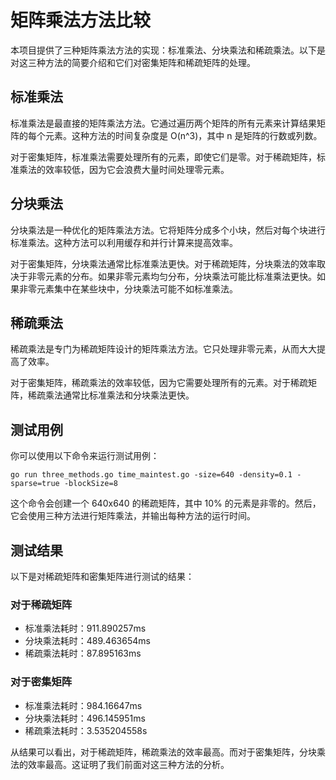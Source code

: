 # 矩阵乘法方法比较

本项目提供了三种矩阵乘法方法的实现：标准乘法、分块乘法和稀疏乘法。以下是对这三种方法的简要介绍和它们对密集矩阵和稀疏矩阵的处理。

## 标准乘法

标准乘法是最直接的矩阵乘法方法。它通过遍历两个矩阵的所有元素来计算结果矩阵的每个元素。这种方法的时间复杂度是 O(n^3)，其中 n 是矩阵的行数或列数。

对于密集矩阵，标准乘法需要处理所有的元素，即使它们是零。对于稀疏矩阵，标准乘法的效率较低，因为它会浪费大量时间处理零元素。

## 分块乘法

分块乘法是一种优化的矩阵乘法方法。它将矩阵分成多个小块，然后对每个块进行标准乘法。这种方法可以利用缓存和并行计算来提高效率。

对于密集矩阵，分块乘法通常比标准乘法更快。对于稀疏矩阵，分块乘法的效率取决于非零元素的分布。如果非零元素均匀分布，分块乘法可能比标准乘法更快。如果非零元素集中在某些块中，分块乘法可能不如标准乘法。

## 稀疏乘法

稀疏乘法是专门为稀疏矩阵设计的矩阵乘法方法。它只处理非零元素，从而大大提高了效率。

对于密集矩阵，稀疏乘法的效率较低，因为它需要处理所有的元素。对于稀疏矩阵，稀疏乘法通常比标准乘法和分块乘法更快。

## 测试用例

你可以使用以下命令来运行测试用例：

```
go run three_methods.go time_maintest.go -size=640 -density=0.1 -sparse=true -blockSize=8
```

这个命令会创建一个 640x640 的稀疏矩阵，其中 10% 的元素是非零的。然后，它会使用三种方法进行矩阵乘法，并输出每种方法的运行时间。

## 测试结果

以下是对稀疏矩阵和密集矩阵进行测试的结果：

### 对于稀疏矩阵

 - 标准乘法耗时：911.890257ms
 - 分块乘法耗时：489.463654ms
 - 稀疏乘法耗时：87.895163ms

### 对于密集矩阵

 - 标准乘法耗时：984.16647ms
 - 分块乘法耗时：496.145951ms
 - 稀疏乘法耗时：3.535204558s

从结果可以看出，对于稀疏矩阵，稀疏乘法的效率最高。而对于密集矩阵，分块乘法的效率最高。这证明了我们前面对这三种方法的分析。